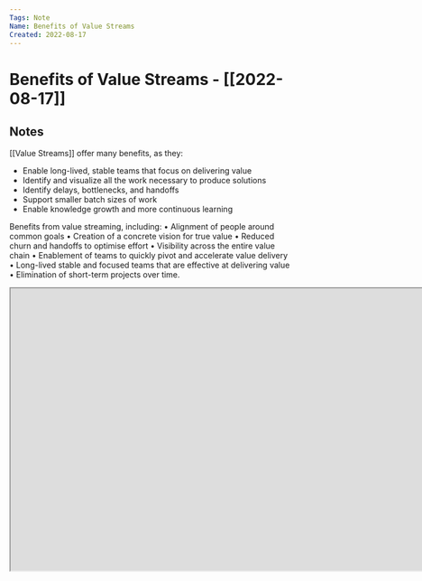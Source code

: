 ```yaml
---
Tags: Note
Name: Benefits of Value Streams
Created: 2022-08-17
---
```

# Benefits of Value Streams - [[2022-08-17]]
## Notes
[[Value Streams]] offer many benefits, as they:
- Enable long-lived, stable teams that focus on delivering value
- Identify and visualize all the work necessary to produce solutions
- Identify delays, bottlenecks, and handoffs
- Support smaller batch sizes of work
- Enable knowledge growth and more continuous learning

Benefits from value streaming, including:
• Alignment of people around common goals
• Creation of a concrete vision for true value
• Reduced churn and handoffs to optimise effort
• Visibility across the entire value chain
• Enablement of teams to quickly pivot and accelerate value delivery
• Long-lived stable and focused teams that are effective at delivering value
• Elimination of short-term projects over time.

<iframe src="https://www.youtube.com/watch?v=8FsJzfig04Q" height=500 width=550%3E</iframe>
